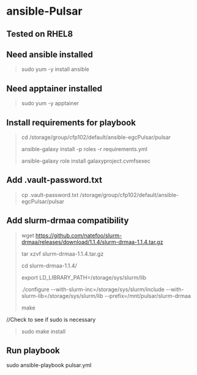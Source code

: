 # ansible-Pulsar

## Tested on RHEL8
## Need ansible installed
> sudo yum -y install ansible
## Need apptainer installed
> sudo yum -y apptainer

## Install requirements for playbook
> cd /storage/group/cfp102/default/ansible-egcPulsar/pulsar
>
> ansible-galaxy install -p roles -r requirements.yml
>
> ansible-galaxy role install galaxyproject.cvmfsexec

## Add .vault-password.txt
> cp .vault-password.txt /storage/group/cfp102/default/ansible-egcPulsar/pulsar

## Add slurm-drmaa compatibility
> wget https://github.com/natefoo/slurm-drmaa/releases/download/1.1.4/slurm-drmaa-1.1.4.tar.gz
>
> tar xzvf slurm-drmaa-1.1.4.tar.gz
>
> cd slurm-drmaa-1.1.4/
>
> export LD_LIBRARY_PATH=/storage/sys/slurm/lib
>
> ./configure  --with-slurm-inc=/storage/sys/slurm/include --with-slurm-lib=/storage/sys/slurm/lib --prefix=/mnt/pulsar/slurm-drmaa
>
> make
>
//Check to see if sudo is necessary
> sudo make install


## Run playbook
sudo ansible-playbook pulsar.yml
